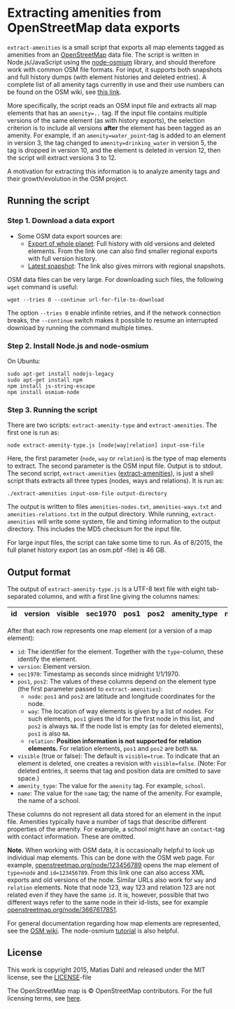 # Extracting amenities from OpenStreetMap data exports

`extract-amenities` is a small script that exports all map elements tagged as amenities from an [OpenStreetMap](https://www.openstreetmap.org) data file. The script is written in Node.js/JavaScript using the [node-osmium](https://github.com/osmcode/node-osmium) library, and should therefore work with common OSM file formats. For input, it supports both snapshots and full history dumps (with element histories and deleted entries). A complete list of all amenity tags currently in use and their use numbers can be found on the OSM wiki, see [this link](http://wiki.openstreetmap.org/wiki/Key:amenity). 

More specifically, the script reads an OSM input file and extracts all map elements  that has an `amenity=..` tag. If the input file contains multiple versions of the same element (as with history exports), the selection criterion is to include all versions **after** the element has been tagged as an amenity. For example, if an `amenity=water_point`-tag is added to an element in version 3, the tag changed to `amenity=drinking_water` in version 5, the tag is dropped in version 10, and the element is deleted in version 12, then the script will extract versions 3 to 12. 

A motivation for extracting this information is to analyze amenity tags and their growth/evolution in the OSM project. 

## Running the script

### Step 1. Download a data export

- Some OSM data export sources are:
   - [Export of whole planet](http://planet.openstreetmap.org/planet/full-history/): Full history with old versions and deleted elements. From the link one can also find smaller regional exports with full version history. 
   - [Latest snapshot](http://wiki.openstreetmap.org/wiki/Planet.osm): The link also gives mirrors with regional snapshots.

OSM data files can be very large. For downloading such files, the following `wget` command is  useful:

```
wget --tries 0 --continue url-for-file-to-download
```

The option `--tries 0` enable infinite retries, and if the network connection breaks, the `--continue` switch makes it possible to resume an interrupted download by running the command multiple times. 

### Step 2. Install Node.js and node-osmium

On Ubuntu:

```
sudo apt-get install nodejs-legacy
sudo apt-get install npm
npm install js-string-escape
npm install osmium-node
```

### Step 3. Running the script

There are two scripts: `extract-amenity-type` and `extract-amenities`. The first one is run as:

```
node extract-amenity-type.js [node|way|relation] input-osm-file
```

Here, the first parameter (`node`, `way` or `relation`) is the type of map elements to extract. The second parameter is the OSM input file. Output is to stdout. The second script, `extract-amenities` ([extract-amenities](extract-amenities)), is just a shell script thats extracts all three types (nodes, ways and relations). It is run as:

```
./extract-amenities input-osm-file output-directory
```

The output is written to files `amenities-nodes.txt`, `amenities-ways.txt` and `amenities-relations.txt` in the output directory. While running, `extract-amenities` will write some system, file and timing information to the output directory. This includes the MD5 checksum for the input file.

For large input files, the script can take some time to run. As of 8/2015, the full planet history export (as an osm.pbf -file) is 46 GB. 

## Output format

The output of `extract-amenity-type.js` is a UTF-8 text file with eight tab-separated columns, and with a first line giving the columns names:

|     id| version|visible |    sec1970|     pos1|       pos2|amenity_type |name                                         |
|------:|-------:|:-------|----------:|--------:|----------:|:------------|:--------------------------------------------|

After that each row represents one map element (or a version of a map element):

- `id`: The identifier for the element. Together with the `type`-column, these identify the element. 
- `version`: Element version.
- `sec1970`: Timestamp as seconds since midnight 1/1/1970.
- `pos1`, `pos2`: The values of these columns depend on the element type (the first parameter passed to `extract-amenities`):
   - `node`: `pos1` and `pos2` are latitude and longitude coordinates for the node.
   - `way`: The location of way elements is given by a list of nodes. For such elements, `pos1` gives the id for the first node in this list, and `pos2` is always `NA`. If the node list is empty (as for deleted elements), `pos1` is also `NA`. 
   - `relation`: **Position information is not supported for relation elements.** For relation elements, `pos1` and `pos2` are both `NA`.
- `visible` (true or false): The default is `visible=true`. To indicate that an element is deleted, one creates a revision with `visible=false`. (Note: For deleted entries, it seems that tag and position data are omitted to save space.)
- `amenity_type`: The value for the `amenity` tag. For example, `school`.
- `name`: The value for the `name` tag; the name of the amenity. For example, the name of a school. 

These columns do not represent all data stored for an element in the input file. Amenities typically have a number of tags that describe different properties of the amenity. For example, a school might have an `contact`-tag with contact information. These are omitted. 

**Note.** When working with OSM data, it is occasionally helpful to look up individual map elements. This can be done with the OSM web page. For example, [openstreetmap.org/node/123456789](http://www.openstreetmap.org/node/123456789) opens the map element of `type=node` and `id=123456789`. From this link one can also access XML exports and old versions of the node. Similar URLs also work for `way` and `relation` elements. Note that node 123, way 123 and relation 123 are not related even if they have the same `id`. It is, however, possible that two different ways refer to the same node in their id-lists, see for example [openstreetmap.org/node/3667617851](http://www.openstreetmap.org/node/3667617851). 

For general documentation regarding how map elements are represented, see the [OSM wiki](http://wiki.openstreetmap.org/wiki/Elements). The node-osmium [tutorial](https://github.com/osmcode/node-osmium/blob/master/doc/tutorial.md) is also helpful.

## License

This work is copyright 2015, Matias Dahl and released under the MIT license, see the [LICENSE](LICENSE.md)-file 

The OpenStreetMap map is © OpenStreetMap contributors. For the full licensing terms, see [here](http://www.openstreetmap.org/copyright). 
